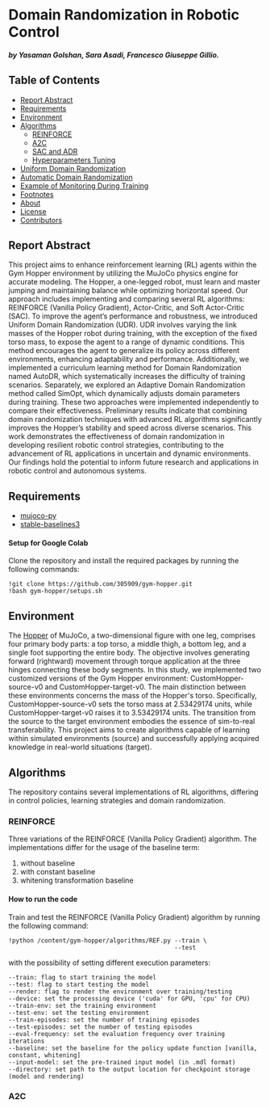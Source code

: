 # Domain Randomization in Robotic Control

##### by Yasaman Golshan, Sara Asadi, Francesco Giuseppe Gillio.

## Table of Contents

- [Report Abstract](#report-abstract)
- [Requirements](#requirements)
- [Environment](#environment)
- [Algorithms](#algorithms)
  - [REINFORCE](#reinforce)
  - [A2C](#a2c)
  - [SAC and ADR](#sac-and-adr)
  - [Hyperparameters Tuning](#hyperparameters-tuning)
- [Uniform Domain Randomization](#uniform-domain-randomization)
- [Automatic Domain Randomization](#automatic-domain-randomization)
- [Example of Monitoring During Training](#example-of-monitoring-during-training)
- [Footnotes](#footnotes)
- [About](#about)
- [License](#license)
- [Contributors](#contributors)

## Report Abstract

This project aims to enhance reinforcement learning (RL) agents within the Gym Hopper environment by utilizing the MuJoCo physics engine for accurate modeling. The Hopper, a one-legged robot, must learn and master jumping and maintaining balance while optimizing horizontal speed. Our approach includes implementing and comparing several RL algorithms: REINFORCE (Vanilla Policy Gradient), Actor-Critic, and Soft Actor-Critic (SAC).
To improve the agent’s performance and robustness, we introduced Uniform Domain Randomization (UDR). UDR involves varying the link masses of the Hopper robot during training, with the exception of the fixed torso mass, to expose the agent to a range of dynamic conditions. This method encourages the agent to generalize its policy across different environments, enhancing adaptability and performance.
Additionally, we implemented a curriculum learning method for Domain Randomization named AutoDR, which systematically increases the difficulty of training scenarios. Separately, we explored an Adaptive Domain Randomization method called SimOpt, which dynamically adjusts domain parameters during training. These two approaches were implemented independently to compare their effectiveness. Preliminary results indicate that combining domain randomization techniques with advanced RL algorithms significantly improves the Hopper’s stability and speed across diverse scenarios.
This work demonstrates the effectiveness of domain randomization in developing resilient robotic control strategies, contributing to the advancement of RL applications in uncertain and dynamic environments. Our findings hold the potential to inform future research and applications in robotic control and autonomous systems.

## Requirements

- [mujoco-py](https://github.com/openai/mujoco-py)
- [stable-baselines3](https://github.com/DLR-RM/stable-baselines3)

#### Setup for Google Colab

Clone the repository and install the required packages by running the following commands:

`!git clone https://github.com/305909/gym-hopper.git`  
`!bash gym-hopper/setups.sh`

## Environment

The [Hopper](https://www.gymlibrary.ml/environments/mujoco/hopper/) of MuJoCo, a two-dimensional figure with one leg, comprises four primary body parts: a top torso, a middle thigh, a bottom leg, and a single foot supporting the entire body. The objective involves generating forward (rightward) movement through torque application at the three hinges connecting these body segments.
In this study, we implemented two customized versions of the Gym Hopper environment: CustomHopper-source-v0 and CustomHopper-target-v0. The main distinction between these environments concerns the mass of the Hopper's torso. Specifically, CustomHopper-source-v0 sets the torso mass at 2.53429174 units, while CustomHopper-target-v0 raises it to 3.53429174 units. 
The transition from the source to the target environment embodies the essence of sim-to-real transferability. This project aims to create algorithms capable of learning within simulated environments (source) and successfully applying acquired knowledge in real-world situations (target).

## Algorithms

The repository contains several implementations of RL algorithms, differing in control policies, learning strategies and domain randomization.

### REINFORCE

Three variations of the REINFORCE (Vanilla Policy Gradient) algorithm. The implementations differ for the usage of the baseline term:
1. without baseline
2. with constant baseline
3. whitening transformation baseline

#### How to run the code

Train and test the REINFORCE (Vanilla Policy Gradient) algorithm by running the following command:

`!python /content/gym-hopper/algorithms/REF.py --train \`  
`                                              --test`

with the possibility of setting different execution parameters:

`--train: flag to start training the model`  
`--test: flag to start testing the model`  
`--render: flag to render the environment over training/testing`  
`--device: set the processing device ('cuda' for GPU, 'cpu' for CPU)`  
`--train-env: set the training environment`  
`--test-env: set the testing environment`  
`--train-episodes: set the number of training episodes`  
`--test-episodes: set the number of testing episodes`  
`--eval-frequency: set the evaluation frequency over training iterations`  
`--baseline: set the baseline for the policy update function [vanilla, constant, whitening]`  
`--input-model: set the pre-trained input model (in .mdl format)`  
`--directory: set path to the output location for checkpoint storage (model and rendering)`  

### A2C
